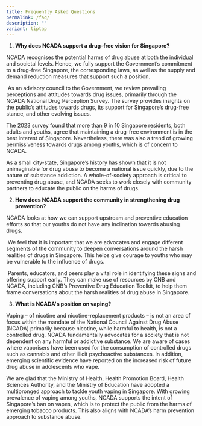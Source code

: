 ```yaml
---
title: Frequently Asked Questions
permalink: /faq/
description: ""
variant: tiptap
---
```

<ol data-tight="true" class="tight">
<li>
<p><strong>Why does NCADA support a drug-free vision for Singapore?</strong>
</p>
</li>
</ol>
<p>NCADA recognises the potential harms of drug abuse at both the individual
and societal levels. Hence, we fully support the Government’s commitment
to a drug-free Singapore, the corresponding laws, as well as the supply
and demand reduction measures that support such a position.</p>
<p>&nbsp;As an advisory council to the Government, we review prevailing perceptions
and attitudes towards drug issues, primarily through the NCADA National
Drug Perception Survey. The survey provides insights on the public’s attitudes
towards drugs, its support for Singapore’s drug-free stance, and other
evolving issues.</p>
<p>The 2023 survey found that more than 9 in 10 Singapore residents, both
adults and youths, agree that maintaining a drug-free environment is in
the best interest of Singapore. Nevertheless, there was also a trend of
growing permissiveness towards drugs among youths, which is of concern
to NCADA.&nbsp;</p>
<p>As a small city-state, Singapore’s history has shown that it is not unimaginable
for drug abuse to become a national issue quickly, due to the nature of
substance addiction. A whole-of-society approach is critical to preventing
drug abuse, and NCADA seeks to work closely with community partners to
educate the public on the harms of drugs.</p>
<p></p>
<ol start="2" data-tight="true" class="tight">
<li>
<p><strong>How does NCADA support the community in strengthening drug prevention?</strong>
</p>
</li>
</ol>
<p>NCADA looks at how we can support upstream and preventive education efforts
so that our youths do not have any inclination towards abusing drugs.</p>
<p>&nbsp;We feel that it is important that we are advocates and engage different
segments of the community to deepen conversations around the harsh realities
of drugs in Singapore. This helps give courage to youths who may be vulnerable
to the influence of drugs.</p>
<p>&nbsp;Parents, educators, and peers play a vital role in identifying these
signs and offering support early. They can make use of resources by CNB
and NCADA, including CNB’s Preventive Drug Education Toolkit, to help them
frame conversations about the harsh realities of drug abuse in Singapore.</p>
<p></p>
<ol start="3" data-tight="true" class="tight">
<li>
<p><strong>What is NCADA's position on vaping?</strong>
</p>
</li>
</ol>
<p>Vaping – of nicotine and nicotine-replacement products – is not an area
of focus within the mandate of the National Council Against Drug Abuse
(NCADA) primarily because nicotine, while harmful to health, is not a controlled
drug. NCADA fundamentally advocates for a society that is not dependent
on any&nbsp;harmful or&nbsp;addictive substance. We are aware of cases
where vaporisers have been used for the consumption of controlled drugs
such as cannabis and other illicit psychoactive substances. In addition,
emerging scientific evidence have reported on the increased risk of future
drug abuse in adolescents who vape.</p>
<p>We are glad that the Ministry of Health, Health Promotion Board, Health
Sciences Authority, and the Ministry of Education have adopted a multipronged
approach to tackle youth vaping in Singapore. With growing prevalence of
vaping among youths, NCADA supports the intent of Singapore’s ban on vapes,
which is to protect the public from the harms of emerging tobacco products.
This also&nbsp;aligns with NCADA’s harm prevention approach to substance
abuse.&nbsp;</p>